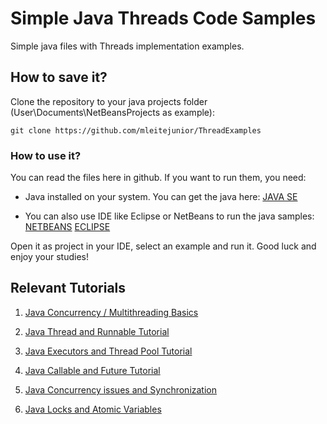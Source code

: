 # Simple Java Threads Code Samples

Simple java files with Threads implementation examples.

## How to save it?

Clone the repository to your java projects folder (User\Documents\NetBeansProjects as example):

```
git clone https://github.com/mleitejunior/ThreadExamples
```

### How to use it?

You can read the files here in github. If you want to run them, you need:

- Java installed on your system. You can get the java here:
[JAVA SE](https://www.oracle.com/technetwork/java/javase/downloads/index.html)

- You can also use IDE like Eclipse or NetBeans to run the java samples:
[NETBEANS](https://netbeans.org/downloads/8.0.1/?pagelang=en_US)
[ECLIPSE](https://www.eclipse.org/downloads/)

Open it as project in your IDE, select an example and run it. Good luck and enjoy your studies!

## Relevant Tutorials

1. [Java Concurrency / Multithreading Basics](https://www.callicoder.com/java-concurrency-multithreading-basics/)

2. [Java Thread and Runnable Tutorial](https://www.callicoder.com/java-multithreading-thread-and-runnable-tutorial/)

3. [Java Executors and Thread Pool Tutorial](https://www.callicoder.com/java-executor-service-and-thread-pool-tutorial/)

4. [Java Callable and Future Tutorial](https://www.callicoder.com/java-callable-and-future-tutorial/)

5. [Java Concurrency issues and Synchronization](https://www.callicoder.com/java-concurrency-issues-and-thread-synchronization/)

6. [Java Locks and Atomic Variables](https://www.callicoder.com/java-locks-and-atomic-variables-tutorial/)
